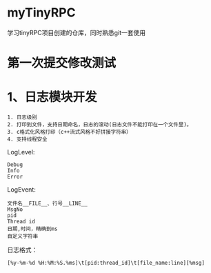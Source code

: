# myTinyRPC
学习tinyRPC项目创建的仓库，同时熟悉git一套使用
# 第一次提交修改测试



# 1、日志模块开发
```
1. 日志级别
2. 打印到文件，支持日期命名，日志的滚动(日志文件不能打印在一个文件里)。
3. c格式化风格打印（c++流式风格不好拼接字符串）
4. 支持线程安全
```

LogLevel:
```
Debug
Info
Error
```

LogEvent:
```
文件名__FILE__、行号__LINE__
MsgNo
pid
Thread id
日期,时间，精确到ms
自定义字符串
```

日志格式：
```
[%y-%m-%d %H:%M:%S.%ms]\t[pid:thread_id]\t[file_name:line][%msg]
```